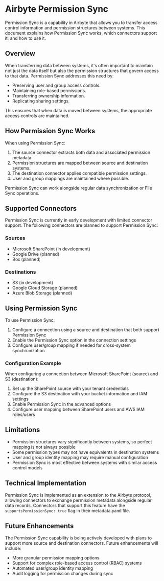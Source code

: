 # Airbyte Permission Sync

Permission Sync is a capability in Airbyte that allows you to transfer access control information and permission structures between systems. This document explains how Permission Sync works, which connectors support it, and how to use it.

## Overview

When transferring data between systems, it's often important to maintain not just the data itself but also the permission structures that govern access to that data. Permission Sync addresses this need by:

- Preserving user and group access controls.
- Maintaining role-based permissions.
- Transferring ownership information.
- Replicating sharing settings.

This ensures that when data is moved between systems, the appropriate access controls are maintained.

## How Permission Sync Works

When using Permission Sync:

1. The source connector extracts both data and associated permission metadata.
2. Permission structures are mapped between source and destination systems.
3. The destination connector applies compatible permission settings.
4. User and group mappings are maintained where possible.

Permission Sync can work alongside regular data synchronization or File Sync operations.

## Supported Connectors

Permission Sync is currently in early development with limited connector support. The following connectors are planned to support Permission Sync:

### Sources

- Microsoft SharePoint (in development)
- Google Drive (planned)
- Box (planned)

### Destinations

- S3 (in development)
- Google Cloud Storage (planned)
- Azure Blob Storage (planned)

## Using Permission Sync

To use Permission Sync:

1. Configure a connection using a source and destination that both support Permission Sync
2. Enable the Permission Sync option in the connection settings
3. Configure user/group mapping if needed for cross-system synchronization

### Configuration Example

When configuring a connection between Microsoft SharePoint (source) and S3 (destination):

1. Set up the SharePoint source with your tenant credentials
2. Configure the S3 destination with your bucket information and IAM settings
3. Enable Permission Sync in the advanced options
4. Configure user mapping between SharePoint users and AWS IAM roles/users

## Limitations

- Permission structures vary significantly between systems, so perfect mapping is not always possible
- Some permission types may not have equivalents in destination systems
- User and group identity mapping may require manual configuration
- Permission Sync is most effective between systems with similar access control models

## Technical Implementation

Permission Sync is implemented as an extension to the Airbyte protocol, allowing connectors to exchange permission metadata alongside regular data records. Connectors that support this feature have the `supportsPermissionSync: true` flag in their metadata.yaml file.

## Future Enhancements

The Permission Sync capability is being actively developed with plans to support more source and destination connectors. Future enhancements will include:

- More granular permission mapping options
- Support for complex role-based access control (RBAC) systems
- Automated user/group identity mapping
- Audit logging for permission changes during sync

